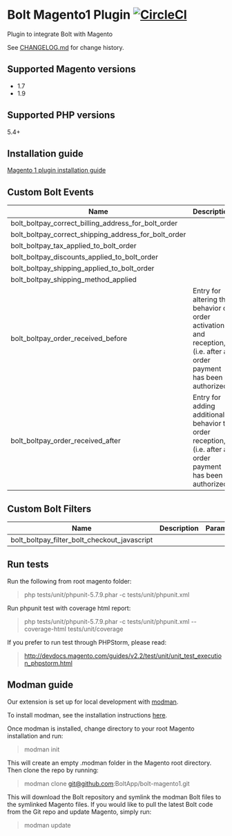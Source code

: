 # Bolt Magento1 Plugin [![CircleCI](https://circleci.com/gh/BoltApp/bolt-magento1.svg?style=shield)](https://circleci.com/gh/BoltApp/bolt-magento1)

Plugin to integrate Bolt with Magento

See [CHANGELOG.md](./CHANGELOG.md) for change history.

## Supported Magento versions
+ 1.7
+ 1.9

## Supported PHP versions
5.4+

## Installation guide
[Magento 1 plugin installation guide](https://docs.bolt.com/docs/magento-integration-guide)

## Custom Bolt Events

| Name | Description | Parameters |
| --- | --- | --- | 
| bolt_boltpay_correct_billing_address_for_bolt_order  | | | |
| bolt_boltpay_correct_shipping_address_for_bolt_order  | | | |
| bolt_boltpay_tax_applied_to_bolt_order  | | | |
| bolt_boltpay_discounts_applied_to_bolt_order  | | | |
| bolt_boltpay_shipping_applied_to_bolt_order  | | | |
| bolt_boltpay_shipping_method_applied  | | | |
| bolt_boltpay_order_received_before  | Entry for altering the behavior of order activation and reception, (i.e. after an order payment has been authorized) | **order**<br>_Mage_Sales_Model_Order_<br>The recently converted order prior to being confirmed as authorized<br><br>**payload**<br>_object_<br>Bolt payload |
| bolt_boltpay_order_received_after  | Entry for adding additional behavior to order reception, (i.e. after an order payment has been authorized) | **order**<br>_Mage_Sales_Model_Order_<br>The authorized and activated order<br><br>**payload**<br>_object_<br>Bolt payload |

## Custom Bolt Filters
| Name | Description | Parameters |
| --- | --- | --- | 
| bolt_boltpay_filter_bolt_checkout_javascript  | | | |

## Run tests

Run the following from root magento folder:

> php tests/unit/phpunit-5.7.9.phar -c tests/unit/phpunit.xml

Run phpunit test with coverage html report:

> php tests/unit/phpunit-5.7.9.phar -c tests/unit/phpunit.xml --coverage-html tests/unit/coverage

If you prefer to run test through PHPStorm, please read:

> http://devdocs.magento.com/guides/v2.2/test/unit/unit_test_execution_phpstorm.html 

## Modman guide
Our extension is set up for local development with [modman](https://github.com/colinmollenhour/modman).

To install modman, see the installation instructions [here](https://github.com/colinmollenhour/modman#installation).

Once modman is installed, change directory to your root Magento installation and run:
> modman init 

This will create an empty .modman folder in the Magento root directory. Then clone the repo by running:
> modman clone git@github.com:BoltApp/bolt-magento1.git

This will download the Bolt repository and symlink the modman Bolt files to the symlinked Magento files.
If you would like to pull the latest Bolt code from the Git repo and update Magento, simply run:
> modman update
